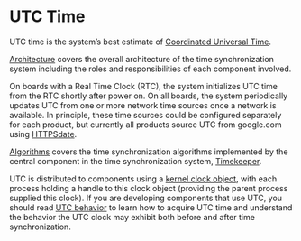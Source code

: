# UTC Time

UTC time is the system’s best estimate of [Coordinated Universal Time][1].

[Architecture](architecture.md) covers the overall architecture of the time
synchronization system including the roles and responsibilities of each
component involved.

On boards with a Real Time Clock (RTC), the system initializes UTC time from the
RTC shortly after power on. On all boards, the system periodically updates UTC
from one or more network time sources once a network is available. In principle,
these time sources could be configured separately for each product, but
currently all products source UTC from google.com using
[HTTPSdate](/src/sys/time/httpsdate_time_source/README.md).

[Algorithms](algorithms.md) covers the time synchronization algorithms
implemented by the central component in the time synchronization system,
[Timekeeper](/src/sys/time/timekeeper).

UTC is distributed to components using a
[kernel clock object](/docs/reference/kernel_objects/clock.md), with each
process holding a handle to this clock object (providing the parent process
supplied this clock). If you are developing components that use UTC, you should
read [UTC behavior](behavior.md) to learn how to acquire UTC time and understand
the behavior the UTC clock may exhibit both before and after time
synchronization.

[1]: https://en.wikipedia.org/wiki/Coordinated_Universal_Time